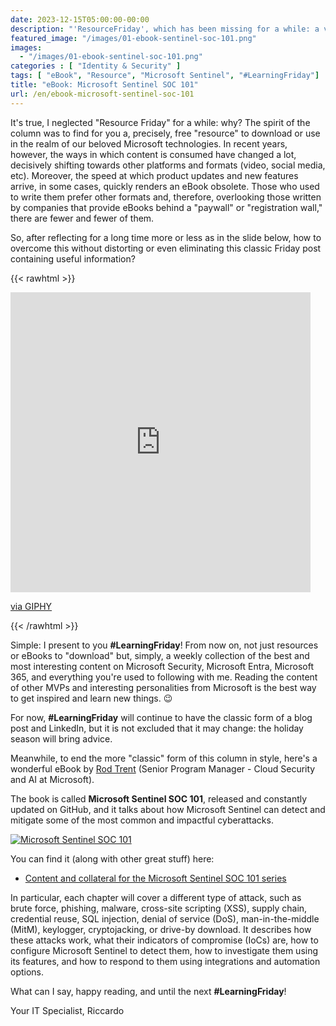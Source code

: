 ```yaml
---
date: 2023-12-15T05:00:00-00:00
description: "'ResourceFriday', which has been missing for a while: a very useful free eBook written by the legendary Rod Trent on using Microsoft Sentinel to detect and mitigate some of the most common and impactful cyberattacks."
featured_image: "/images/01-ebook-sentinel-soc-101.png"
images:
  - "/images/01-ebook-sentinel-soc-101.png"
categories : [ "Identity & Security" ]
tags: [ "eBook", "Resource", "Microsoft Sentinel", "#LearningFriday"]
title: "eBook: Microsoft Sentinel SOC 101"
url: /en/ebook-microsoft-sentinel-soc-101
---
```

It's true, I neglected "Resource Friday" for a while: why? The spirit of the column was to find for you a, precisely, free "resource" to download or use in the realm of our beloved Microsoft technologies. In recent years, however, the ways in which content is consumed have changed a lot, decisively shifting towards other platforms and formats (video, social media, etc). Moreover, the speed at which product updates and new features arrive, in some cases, quickly renders an eBook obsolete. Those who used to write them prefer other formats and, therefore, overlooking those written by companies that provide eBooks behind a "paywall" or "registration wall," there are fewer and fewer of them.

So, after reflecting for a long time more or less as in the slide below, how to overcome this without distorting or even eliminating this classic Friday post containing useful information?

{{< rawhtml >}}

  <iframe src="https://giphy.com/embed/gEvab1ilmJjA82FaSV" width="480" height="480" frameBorder="0" class="giphy-embed" allowFullScreen></iframe><p><a href="https://giphy.com/gifs/rodneydangerfield-thinking-math-rodney-gEvab1ilmJjA82FaSV">via GIPHY</a></p>

{{< /rawhtml >}}

Simple: I present to you **#LearningFriday**! From now on, not just resources or eBooks to "download" but, simply, a weekly collection of the best and most interesting content on Microsoft Security, Microsoft Entra, Microsoft 365, and everything you're used to following with me. Reading the content of other MVPs and interesting personalities from Microsoft is the best way to get inspired and learn new things. 😉

For now, **#LearningFriday** will continue to have the classic form of a blog post and LinkedIn, but it is not excluded that it may change: the holiday season will bring advice.

Meanwhile, to end the more "classic" form of this column in style, here's a wonderful eBook by [Rod Trent](https://www.linkedin.com/in/rodtrent/) (Senior Program Manager - Cloud Security and AI at Microsoft).

The book is called **Microsoft Sentinel SOC 101**, released and constantly updated on GitHub, and it talks about how Microsoft Sentinel can detect and mitigate some of the most common and impactful cyberattacks.

[![Microsoft Sentinel SOC 101](/images/01-ebook-sentinel-soc-101.png)](https://github.com/rod-trent/Sentinel-SOC-101)

You can find it (along with other great stuff) here:
- [Content and collateral for the Microsoft Sentinel SOC 101 series](https://github.com/rod-trent/Sentinel-SOC-101)

In particular, each chapter will cover a different type of attack, such as brute force, phishing, malware, cross-site scripting (XSS), supply chain, credential reuse, SQL injection, denial of service (DoS), man-in-the-middle (MitM), keylogger, cryptojacking, or drive-by download. It describes how these attacks work, what their indicators of compromise (IoCs) are, how to configure Microsoft Sentinel to detect them, how to investigate them using its features, and how to respond to them using integrations and automation options.

What can I say, happy reading, and until the next **#LearningFriday**!

Your IT Specialist,
Riccardo